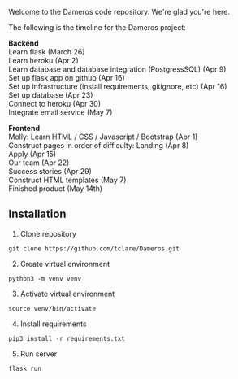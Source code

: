 Welcome to the Dameros code repository. We're glad you're here.

The following is the timeline for the Dameros project:

**Backend**<br/>
Learn flask (March 26) <br/>
Learn heroku (Apr 2) <br/>
Learn database and database integration (PostgressSQL) (Apr 9) <br/>
Set up flask app on github (Apr 16) <br/>
Set up infrastructure (install requirements, gitignore, etc) (Apr 16) <br/>
Set up database (Apr 23) <br/>
Connect to heroku (Apr 30) <br/>
Integrate email service (May 7) <br/>

**Frontend**<br/>
Molly: Learn HTML / CSS / Javascript / Bootstrap (Apr 1)<br/>
Construct pages in order of difficulty:
Landing (Apr 8) <br/>
Apply (Apr 15) <br/>
Our team (Apr 22) <br/>
Success stories (Apr 29) <br/>
Construct HTML templates (May 7) <br/>
Finished product (May 14th) <br/>


## Installation
1. Clone repository
```
git clone https://github.com/tclare/Dameros.git
```
2. Create virtual environment
```
python3 -m venv venv
```
3. Activate virtual environment
```
source venv/bin/activate
```
4. Install requirements
```
pip3 install -r requirements.txt
```
5.  Run server
```
flask run
```

